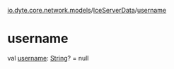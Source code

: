 [io.dyte.core.network.models](../index.md)/[IceServerData](index.md)/[username](username.md)

# username


val [username](username.md): [String](https://kotlinlang.org/api/latest/jvm/stdlib/kotlin/-string/index.html)? = null
